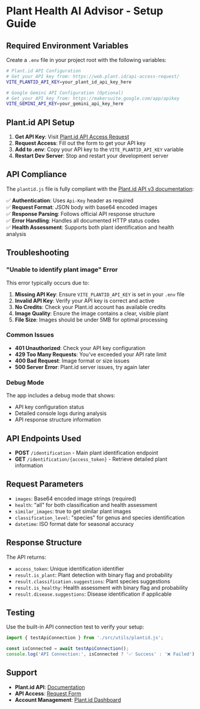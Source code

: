 # Plant Health AI Advisor - Setup Guide

## Required Environment Variables

Create a `.env` file in your project root with the following variables:

```bash
# Plant.id API Configuration
# Get your API key from: https://web.plant.id/api-access-request/
VITE_PLANTID_API_KEY=your_plant_id_api_key_here

# Google Gemini API Configuration (Optional)
# Get your API key from: https://makersuite.google.com/app/apikey
VITE_GEMINI_API_KEY=your_gemini_api_key_here
```

## Plant.id API Setup

1. **Get API Key**: Visit [Plant.id API Access Request](https://web.plant.id/api-access-request/)
2. **Request Access**: Fill out the form to get your API key
3. **Add to .env**: Copy your API key to the `VITE_PLANTID_API_KEY` variable
4. **Restart Dev Server**: Stop and restart your development server

## API Compliance

The `plantid.js` file is fully compliant with the [Plant.id API v3 documentation](https://github.com/flowerchecker/Plant-id-API/wiki):

✅ **Authentication**: Uses `Api-Key` header as required  
✅ **Request Format**: JSON body with base64 encoded images  
✅ **Response Parsing**: Follows official API response structure  
✅ **Error Handling**: Handles all documented HTTP status codes  
✅ **Health Assessment**: Supports both plant identification and health analysis  

## Troubleshooting

### "Unable to identify plant image" Error

This error typically occurs due to:

1. **Missing API Key**: Ensure `VITE_PLANTID_API_KEY` is set in your `.env` file
2. **Invalid API Key**: Verify your API key is correct and active
3. **No Credits**: Check your Plant.id account has available credits
4. **Image Quality**: Ensure the image contains a clear, visible plant
5. **File Size**: Images should be under 5MB for optimal processing

### Common Issues

- **401 Unauthorized**: Check your API key configuration
- **429 Too Many Requests**: You've exceeded your API rate limit
- **400 Bad Request**: Image format or size issues
- **500 Server Error**: Plant.id server issues, try again later

### Debug Mode

The app includes a debug mode that shows:
- API key configuration status
- Detailed console logs during analysis
- API response structure information

## API Endpoints Used

- **POST** `/identification` - Main plant identification endpoint
- **GET** `/identification/{access_token}` - Retrieve detailed plant information

## Request Parameters

- `images`: Base64 encoded image strings (required)
- `health`: "all" for both classification and health assessment
- `similar_images`: true to get similar plant images
- `classification_level`: "species" for genus and species identification
- `datetime`: ISO format date for seasonal accuracy

## Response Structure

The API returns:
- `access_token`: Unique identification identifier
- `result.is_plant`: Plant detection with binary flag and probability
- `result.classification.suggestions`: Plant species suggestions
- `result.is_healthy`: Health assessment with binary flag and probability
- `result.disease.suggestions`: Disease identification if applicable

## Testing

Use the built-in API connection test to verify your setup:

```javascript
import { testApiConnection } from './src/utils/plantid.js';

const isConnected = await testApiConnection();
console.log('API Connection:', isConnected ? '✅ Success' : '❌ Failed');
```

## Support

- **Plant.id API**: [Documentation](https://github.com/flowerchecker/Plant-id-API/wiki)
- **API Access**: [Request Form](https://web.plant.id/api-access-request/)
- **Account Management**: [Plant.id Dashboard](https://web.plant.id/)
